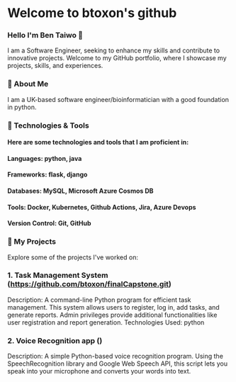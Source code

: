 

# Welcome to btoxon's github


### Hello I'm Ben Taiwo 👋
I am a Software Engineer, seeking to enhance my skills and contribute to innovative projects. Welcome to my GitHub portfolio, where I showcase my projects, skills, and experiences.




### 🚀 About Me
I am a UK-based software engineer/bioinformatician with a good foundation in python.



### 🔧 Technologies & Tools
#### Here are some technologies and tools that I am proficient in:
#### Languages: python, java
#### Frameworks: flask, django
#### Databases: MySQL, Microsoft Azure Cosmos DB
#### Tools: Docker, Kubernetes, Github Actions, Jira, Azure Devops
#### Version Control: Git, GitHub




### 🌱 My Projects
Explore some of the projects I've worked on:

### 1. Task Management System (https://github.com/btoxon/finalCapstone.git)

Description: A command-line Python program for efficient task management. This system allows users to register, log in, add tasks, and generate reports. Admin privileges provide additional functionalities like user registration and report generation.
Technologies Used: python


### 2. Voice Recognition app ()

Description: A simple Python-based voice recognition program. Using the SpeechRecognition library and Google Web Speech API, this script lets you speak into your microphone and converts your words into text.
<!--
**btoxon/btoxon** is a ✨ _special_ ✨ repository because its `README.md` (this file) appears on your GitHub profile.

Here are some ideas to get you started:

- 🔭 I’m currently working on ...
- 🌱 I’m currently learning ...
- 👯 I’m looking to collaborate on ...
- 🤔 I’m looking for help with ...
- 💬 Ask me about ...
- 📫 How to reach me: ...
- 😄 Pronouns: ...
- ⚡ Fun fact: ...
-->
